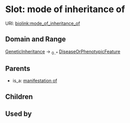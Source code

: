 
# Slot: mode of inheritance of




URI: [biolink:mode_of_inheritance_of](https://w3id.org/biolink/vocab/mode_of_inheritance_of)


## Domain and Range

[GeneticInheritance](GeneticInheritance.md) &#8594;  <sub>0..\*</sub> [DiseaseOrPhenotypicFeature](DiseaseOrPhenotypicFeature.md)

## Parents

 *  is_a: [manifestation of](manifestation_of.md)

## Children


## Used by

